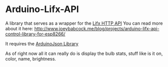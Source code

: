 # Arduino-Lifx-API
A library that serves as a wrapper for the [Lifx HTTP API](https://api.developer.lifx.com/docs)
You can read more about it here: http://www.joeybabcock.me/blog/projects/arduino-lifx-api-control-library-for-esp8266/

It requires the [ArduinoJson Library](https://github.com/bblanchon/ArduinoJson)

As of right now all it can really do is display the bulb stats, stuff like is it on, color, name, brightness.
